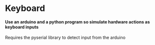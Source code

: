 Keyboard
========
#### Use an arduino and a python program so simulate hardware actions as keyboard inputs

Requires the pyserial library to detect input from the arduino
